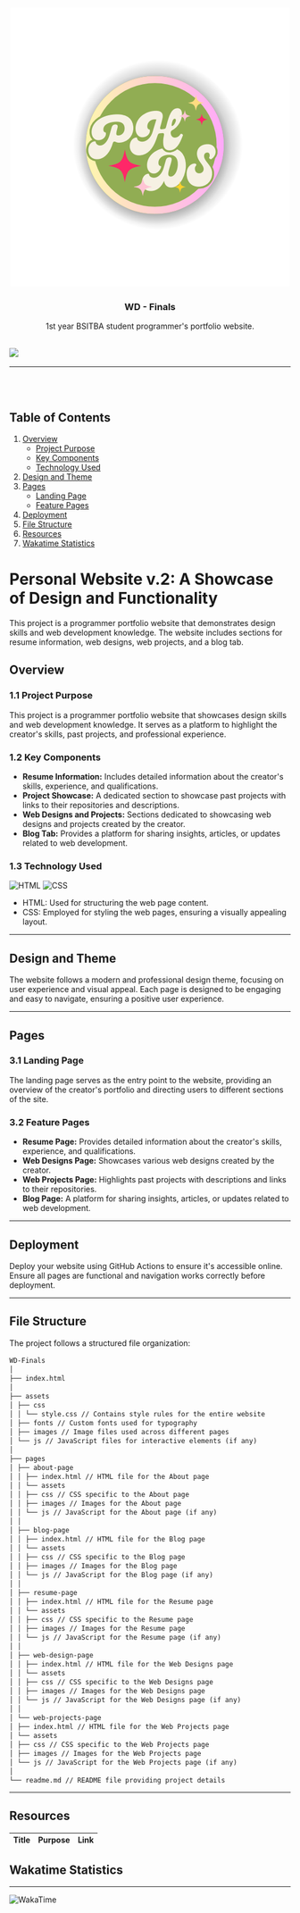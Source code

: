 <a name="readme-top"/>

<br/>

<br />
<div align="center">
  <a href="https://github.com/Hermayni">

<img src="./assets/images/PH (7).png" alt="PHDS" >
  </a>
  <h3 align="center">WD - Finals</h3>
</div>
<div align="center">
 1st year BSITBA student programmer's portfolio website.
</div>

<br />



![](https://visit-counter.vercel.app/counter.png?page=Hermayni/WD---Finals)

---

<br />
<br />


## Table of Contents

1. [Overview](#overview)
    - [Project Purpose](#project-purpose)
    - [Key Components](#key-components)
    - [Technology Used](#technology-used)
2. [Design and Theme](#design-and-theme)
3. [Pages](#pages)
    - [Landing Page](#landing-page)
    - [Feature Pages](#feature-pages)
4. [Deployment](#deployment)
5. [File Structure](#file-structure)
6. [Resources](#resources)
7. [Wakatime Statistics](#wakatime-stats)


# Personal Website v.2: A Showcase of Design and Functionality

This project is a programmer portfolio website that demonstrates design skills and web development knowledge. The website includes sections for resume information, web designs, web projects, and a blog tab.

## Overview

### 1.1 Project Purpose

This project is a programmer portfolio website that showcases design skills and web development knowledge. It serves as a platform to highlight the creator's skills, past projects, and professional experience.

### 1.2 Key Components

- **Resume Information:** Includes detailed information about the creator's skills, experience, and qualifications.
- **Project Showcase:** A dedicated section to showcase past projects with links to their repositories and descriptions.
- **Web Designs and Projects:** Sections dedicated to showcasing web designs and projects created by the creator.
- **Blog Tab:** Provides a platform for sharing insights, articles, or updates related to web development.

### 1.3 Technology Used

![HTML](https://img.shields.io/badge/HTML-E34F26?style=for-the-badge&logo=html5&logoColor=white)
![CSS](https://img.shields.io/badge/CSS-1572B6?style=for-the-badge&logo=css3&logoColor=white)


- HTML: Used for structuring the web page content.
- CSS: Employed for styling the web pages, ensuring a visually appealing layout.

---

## Design and Theme

The website follows a modern and professional design theme, focusing on user experience and visual appeal. Each page is designed to be engaging and easy to navigate, ensuring a positive user experience.

---

## Pages

### 3.1 Landing Page

The landing page serves as the entry point to the website, providing an overview of the creator's portfolio and directing users to different sections of the site.

### 3.2 Feature Pages

- **Resume Page:** Provides detailed information about the creator's skills, experience, and qualifications.
- **Web Designs Page:** Showcases various web designs created by the creator.
- **Web Projects Page:** Highlights past projects with descriptions and links to their repositories.
- **Blog Page:** A platform for sharing insights, articles, or updates related to web development.

---

## Deployment

Deploy your website using GitHub Actions to ensure it's accessible online. Ensure all pages are functional and navigation works correctly before deployment.

---

## File Structure

The project follows a structured file organization:

```
WD-Finals
│
├── index.html
│
├── assets
│ ├── css
│ │ └── style.css // Contains style rules for the entire website
│ ├── fonts // Custom fonts used for typography
│ ├── images // Image files used across different pages
│ └── js // JavaScript files for interactive elements (if any)
│
├── pages
│ ├── about-page
│ │ ├── index.html // HTML file for the About page
│ │ └── assets
│ │ ├── css // CSS specific to the About page
│ │ ├── images // Images for the About page
│ │ └── js // JavaScript for the About page (if any)
│ │
│ ├── blog-page
│ │ ├── index.html // HTML file for the Blog page
│ │ └── assets
│ │ ├── css // CSS specific to the Blog page
│ │ ├── images // Images for the Blog page
│ │ └── js // JavaScript for the Blog page (if any)
│ │
│ ├── resume-page
│ │ ├── index.html // HTML file for the Resume page
│ │ └── assets
│ │ ├── css // CSS specific to the Resume page
│ │ ├── images // Images for the Resume page
│ │ └── js // JavaScript for the Resume page (if any)
│ │
│ ├── web-design-page
│ │ ├── index.html // HTML file for the Web Designs page
│ │ └── assets
│ │ ├── css // CSS specific to the Web Designs page
│ │ ├── images // Images for the Web Designs page
│ │ └── js // JavaScript for the Web Designs page (if any)
│ │
│ └── web-projects-page
│ ├── index.html // HTML file for the Web Projects page
│ └── assets
│ ├── css // CSS specific to the Web Projects page
│ ├── images // Images for the Web Projects page
│ └── js // JavaScript for the Web Projects page (if any)
│
└── readme.md // README file providing project details

```
---

## Resources


| Title | Purpose | Link |
|-|-|-|

## Wakatime Statistics
---





![WakaTime](https://wakatime.com/share/@hermayni/d1b9be92-e5b5-4685-bc89-f2d41d2b469a.svg)







